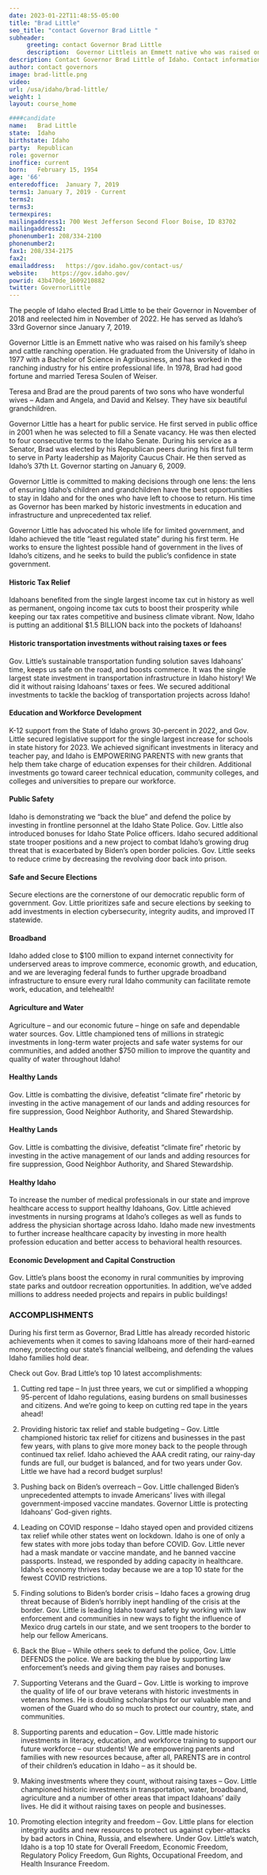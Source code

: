 ```yaml
---
date: 2023-01-22T11:48:55-05:00
title: "Brad Little"
seo_title: "contact Governor Brad Little "
subheader:
     greeting: contact Governor Brad Little 
     description:  Governor Littleis an Emmett native who was raised on his family’s sheep and cattle ranching operation.
description: Contact Governor Brad Little of Idaho. Contact information for Brad Little includes his email address, phone number, and mailing address.
author: contact governors
image: brad-little.png
video:
url: /usa/idaho/brad-little/
weight: 1
layout: course_home

####candidate
name:	Brad Little
state:	Idaho
birthstate: Idaho
party:	Republican
role: governor
inoffice: current
born:	February 15, 1954
age: '66'
enteredoffice:	January 7, 2019
terms1: January 7, 2019 - Current
terms2: 
terms3: 
termexpires:	
mailingaddress1: 700 West Jefferson Second Floor Boise, ID 83702
mailingaddress2:		
phonenumber1: 208/334-2100
phonenumber2:	
fax1: 208/334-2175
fax2: 
emailaddress:	https://gov.idaho.gov/contact-us/
website:	https://gov.idaho.gov/
powrid: 43b470de_1609210882
twitter: GovernorLittle
---
```


The people of Idaho elected Brad Little to be their Governor in November of 2018 and reelected him in November of 2022. He has served as Idaho’s 33rd Governor since January 7, 2019.

Governor Little is an Emmett native who was raised on his family’s sheep and cattle ranching operation. He graduated from the University of Idaho in 1977 with a Bachelor of Science in Agribusiness, and has worked in the ranching industry for his entire professional life. In 1978, Brad had good fortune and married Teresa Soulen of Weiser.

Teresa and Brad are the proud parents of two sons who have wonderful wives – Adam and Angela, and David and Kelsey. They have six beautiful grandchildren.

Governor Little has a heart for public service. He first served in public office in 2001 when he was selected to fill a Senate vacancy. He was then elected to four consecutive terms to the Idaho Senate. During his service as a Senator, Brad was elected by his Republican peers during his first full term to serve in Party leadership as Majority Caucus Chair. He then served as Idaho’s 37th Lt. Governor starting on January 6, 2009.

Governor Little is committed to making decisions through one lens: the lens of ensuring Idaho’s children and grandchildren have the best opportunities to stay in Idaho and for the ones who have left to choose to return. His time as Governor has been marked by historic investments in education and infrastructure and unprecedented tax relief.

Governor Little has advocated his whole life for limited government, and Idaho achieved the title “least regulated state” during his first term. He works to ensure the lightest possible hand of government in the lives of Idaho’s citizens, and he seeks to build the public’s confidence in state government.

#### Historic Tax Relief
Idahoans benefited from the single largest income tax cut in history as well as permanent, ongoing income tax cuts to boost their prosperity while keeping our tax rates competitive and business climate vibrant. Now, Idaho is putting an additional $1.5 BILLION back into the pockets of Idahoans!

#### Historic transportation investments without raising taxes or fees
Gov. Little’s sustainable transportation funding solution saves Idahoans’ time, keeps us safe on the road, and boosts commerce. It was the single largest state investment in transportation infrastructure in Idaho history! We did it without raising Idahoans’ taxes or fees. We secured additional investments to tackle the backlog of transportation projects across Idaho!

#### Education and Workforce Development
K-12 support from the State of Idaho grows 30-percent in 2022, and Gov. Little secured legislative support for the single largest increase for schools in state history for 2023. We achieved significant investments in literacy and teacher pay, and Idaho is EMPOWERING PARENTS with new grants that help them take charge of education expenses for their children. Additional investments go toward career technical education, community colleges, and colleges and universities to prepare our workforce.

#### Public Safety
Idaho is demonstrating we “back the blue” and defend the police by investing in frontline personnel at the Idaho State Police. Gov. Little also introduced bonuses for Idaho State Police officers. Idaho secured additional state trooper positions and a new project to combat Idaho’s growing drug threat that is exacerbated by Biden’s open border policies. Gov. Little seeks to reduce crime by decreasing the revolving door back into prison.

#### Safe and Secure Elections
Secure elections are the cornerstone of our democratic republic form of government. Gov. Little prioritizes safe and secure elections by seeking to add investments in election cybersecurity, integrity audits, and improved IT statewide.

#### Broadband
Idaho added close to $100 million to expand internet connectivity for underserved areas to improve commerce, economic growth, and education, and we are leveraging federal funds to further upgrade broadband infrastructure to ensure every rural Idaho community can facilitate remote work, education, and telehealth!

#### Agriculture and Water
Agriculture – and our economic future – hinge on safe and dependable water sources. Gov. Little championed tens of millions in strategic investments in long-term water projects and safe water systems for our communities, and added another $750 million to improve the quantity and quality of water throughout Idaho!

#### Healthy Lands
Gov. Little is combatting the divisive, defeatist “climate fire” rhetoric by investing in the active management of our lands and adding resources for fire suppression, Good Neighbor Authority, and Shared Stewardship.

#### Healthy Lands
Gov. Little is combatting the divisive, defeatist “climate fire” rhetoric by investing in the active management of our lands and adding resources for fire suppression, Good Neighbor Authority, and Shared Stewardship.

#### Healthy Idaho
To increase the number of medical professionals in our state and improve healthcare access to support healthy Idahoans, Gov. Little achieved investments in nursing programs at Idaho’s colleges as well as funds to address the physician shortage across Idaho. Idaho made new investments to further increase healthcare capacity by investing in more health profession education and better access to behavioral health resources.

#### Economic Development and Capital Construction
Gov. Little’s plans boost the economy in rural communities by improving state parks and outdoor recreation opportunities. In addition, we’ve added millions to address needed projects and repairs in public buildings!

### ACCOMPLISHMENTS
During his first term as Governor, Brad Little has already recorded historic achievements when it comes to saving Idahoans more of their hard-earned money, protecting our state’s financial wellbeing, and defending the values Idaho families hold dear.

Check out Gov. Brad Little’s top 10 latest accomplishments:

 1. Cutting red tape – In just three years, we cut or simplified a whopping 95-percent of Idaho regulations, easing burdens on small businesses and citizens. And we’re going to keep on cutting red tape in the years ahead!

2. Providing historic tax relief and stable budgeting – Gov. Little championed historic tax relief for citizens and businesses in the past few years, with plans to give more money back to the people through continued tax relief. Idaho achieved the AAA credit rating, our rainy-day funds are full, our budget is balanced, and for two years under Gov. Little we have had a record budget surplus!

3. Pushing back on Biden’s overreach – Gov. Little challenged Biden’s unprecedented attempts to invade Americans’ lives with illegal government-imposed vaccine mandates. Governor Little is protecting Idahoans’ God-given rights.

4. Leading on COVID response – Idaho stayed open and provided citizens tax relief while other states went on lockdown. Idaho is one of only a few states with more jobs today than before COVID. Gov. Little never had a mask mandate or vaccine mandate, and he banned vaccine passports. Instead, we responded by adding capacity in healthcare. Idaho’s economy thrives today because we are a top 10 state for the fewest COVID restrictions.

5. Finding solutions to Biden’s border crisis – Idaho faces a growing drug threat because of Biden’s horribly inept handling of the crisis at the border. Gov. Little is leading Idaho toward safety by working with law enforcement and communities in new ways to fight the influence of Mexico drug cartels in our state, and we sent troopers to the border to help our fellow Americans.

6. Back the Blue – While others seek to defund the police, Gov. Little DEFENDS the police. We are backing the blue by supporting law enforcement’s needs and giving them pay raises and bonuses.

7. Supporting Veterans and the Guard – Gov. Little is working to improve the quality of life of our brave veterans with historic investments in veterans homes. He is doubling scholarships for our valuable men and women of the Guard who do so much to protect our country, state, and communities.

8. Supporting parents and education – Gov. Little made historic investments in literacy, education, and workforce training to support our future workforce – our students! We are empowering parents and families with new resources because, after all, PARENTS are in control of their children’s education in Idaho – as it should be.

9. Making investments where they count, without raising taxes – Gov. Little championed historic investments in transportation, water, broadband, agriculture and a number of other areas that impact Idahoans’ daily lives. He did it without raising taxes on people and businesses.

10. Promoting election integrity and freedom – Gov. Little plans for election integrity audits and new resources to protect us against cyber-attacks by bad actors in China, Russia, and elsewhere. Under Gov. Little’s watch, Idaho is a top 10 state for Overall Freedom, Economic Freedom, Regulatory Policy Freedom, Gun Rights, Occupational Freedom, and Health Insurance Freedom.